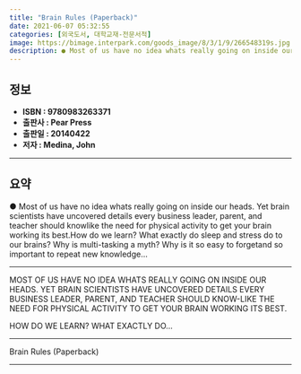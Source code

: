 ```yaml
---
title: "Brain Rules (Paperback)"
date: 2021-06-07 05:32:55
categories: [외국도서, 대학교재-전문서적]
image: https://bimage.interpark.com/goods_image/8/3/1/9/266548319s.jpg
description: ● Most of us have no idea whats really going on inside our heads. Yet brain scientists have uncovered details every business leader, parent, and teacher should
---
```


## **정보**

- **ISBN : 9780983263371**
- **출판사 : Pear Press**
- **출판일 : 20140422**
- **저자 : Medina, John**

------



## **요약**

●  Most of us have no idea whats really going on inside our heads. Yet brain scientists have uncovered details every business leader, parent, and teacher should knowlike the need for physical activity to get your brain working its best.How do we learn? What exactly do sleep and stress do to our brains? Why is multi-tasking a myth? Why is it so easy to forgetand so important to repeat new knowledge...

------

MOST OF US HAVE NO IDEA WHATS REALLY GOING ON INSIDE OUR HEADS. YET BRAIN SCIENTISTS HAVE UNCOVERED DETAILS EVERY BUSINESS LEADER, PARENT, AND TEACHER SHOULD KNOW-LIKE THE NEED FOR PHYSICAL ACTIVITY TO GET YOUR BRAIN WORKING ITS BEST.

HOW DO WE LEARN? WHAT EXACTLY DO... 

------


Brain Rules (Paperback) 

------


